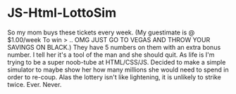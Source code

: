 # JS-Html-LottoSim


So my mom buys these tickets every week. (My guestimate is @ $1.00/week To win > .. OMG JUST GO TO VEGAS AND THROW YOUR SAVINGS ON BLACK.) They have 5 numbers on them with an extra bonus number. I tell her it's a tool of the man and she should quit. As life is I'm trying to be a super noob-tube at HTML/CSS/JS. Decided to make a simple simulator to maybe show her how many millions she would need to spend in order to re-coup. Alas the lottery isn't like lightening, it is unlikely to strike twice. Ever. Never. 